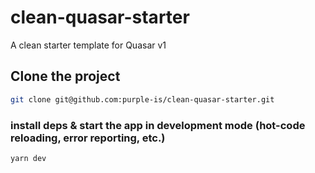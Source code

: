 # clean-quasar-starter
A clean starter template for Quasar v1

## Clone the project
```bash
git clone git@github.com:purple-is/clean-quasar-starter.git
```

### install deps & start the app in development mode (hot-code reloading, error reporting, etc.)
```bash
yarn dev
```
